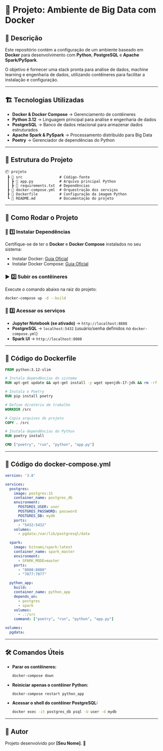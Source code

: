 # 🚀 Projeto: Ambiente de Big Data com Docker

## 📌 Descrição
Este repositório contém a configuração de um ambiente baseado em **Docker** para desenvolvimento com **Python**, **PostgreSQL** e **Apache Spark/PySpark**. 

O objetivo é fornecer uma stack pronta para análise de dados, machine learning e engenharia de dados, utilizando contêineres para facilitar a instalação e configuração.

---

## 🏗️ Tecnologias Utilizadas

- **Docker & Docker Compose** → Gerenciamento de contêineres
- **Python 3.12** → Linguagem principal para análise e engenharia de dados
- **PostgreSQL** → Banco de dados relacional para armazenar dados estruturados
- **Apache Spark & PySpark** → Processamento distribuído para Big Data
- **Poetry** → Gerenciador de dependências do Python

---

## 📂 Estrutura do Projeto

```
📦 projeto
 ┣ 📂 src                 # Código-fonte
 ┃ ┣ 📜 app.py            # Arquivo principal Python
 ┃ ┣ 📜 requirements.txt  # Dependências
 ┣ 📜 docker-compose.yml  # Orquestração dos serviços
 ┣ 📜 Dockerfile          # Configuração da imagem Python
 ┗ 📜 README.md           # Documentação do projeto
```

---

## 🚀 Como Rodar o Projeto

### 🐳 1️⃣ Instalar Dependências
Certifique-se de ter o **Docker** e **Docker Compose** instalados no seu sistema:

- Instalar Docker: [Guia Oficial](https://docs.docker.com/get-docker/)
- Instalar Docker Compose: [Guia Oficial](https://docs.docker.com/compose/install/)

### ▶️ 2️⃣ Subir os contêineres
Execute o comando abaixo na raiz do projeto:

```sh
docker-compose up -d --build
```

### 📌 3️⃣ Acessar os serviços
- **Jupyter Notebook (se ativado)** → `http://localhost:8888`
- **PostgreSQL** → `localhost:5432` (usuário/senha definidos no `docker-compose.yml`)
- **Spark UI** → `http://localhost:8080`

---

## 📜 Código do Dockerfile
```dockerfile
FROM python:3.12-slim

# Instala dependências do sistema
RUN apt-get update && apt-get install -y wget openjdk-17-jdk && rm -rf /var/lib/apt/lists/*

# Instala o Poetry
RUN pip install poetry

# Define diretório de trabalho
WORKDIR /src

# Copia arquivos do projeto
COPY . /src

# Instala dependências do Python
RUN poetry install

CMD ["poetry", "run", "python", "app.py"]
```

---

## 📜 Código do docker-compose.yml
```yaml
version: '3.8'

services:
  postgres:
    image: postgres:15
    container_name: postgres_db
    environment:
      POSTGRES_USER: user
      POSTGRES_PASSWORD: password
      POSTGRES_DB: mydb
    ports:
      - "5432:5432"
    volumes:
      - pgdata:/var/lib/postgresql/data

  spark:
    image: bitnami/spark:latest
    container_name: spark_master
    environment:
      - SPARK_MODE=master
    ports:
      - "8080:8080"
      - "7077:7077"

  python_app:
    build: .
    container_name: python_app
    depends_on:
      - postgres
      - spark
    volumes:
      - .:/src
    command: ["poetry", "run", "python", "app.py"]

volumes:
  pgdata:
```

---

## 🛠️ Comandos Úteis

- **Parar os contêineres:**
  ```sh
  docker-compose down
  ```

- **Reiniciar apenas o contêiner Python:**
  ```sh
  docker-compose restart python_app
  ```

- **Acessar o shell do contêiner PostgreSQL:**
  ```sh
  docker exec -it postgres_db psql -U user -d mydb
  ```

---

## 📝 Autor
Projeto desenvolvido por **[Seu Nome]**. 🚀

